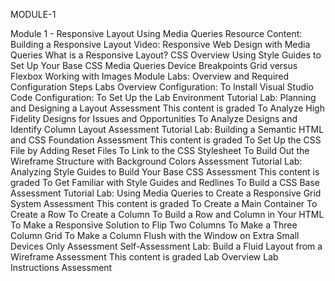 
MODULE-1






Module 1 - Responsive Layout Using Media Queries
     Resource Content: Building a Responsive Layout
Video: Responsive Web Design with Media Queries
What is a Responsive Layout?
CSS Overview
Using Style Guides to Set Up Your Base CSS
Media Queries
Device Breakpoints
Grid versus Flexbox
Working with Images
    Module Labs: Overview and Required Configuration Steps
Labs Overview
Configuration: To Install Visual Studio Code
Configuration: To Set Up the Lab Environment
    Tutorial Lab: Planning and Designing a Layout
Assessment  This content is graded
To Analyze High Fidelity Designs for Issues and Opportunities
To Analyze Designs and Identify Column Layout
Assessment
    Tutorial Lab: Building a Semantic HTML and CSS Foundation
Assessment  This content is graded
To Set Up the CSS File by Adding Reset Files
To Link to the CSS Stylesheet
To Build Out the Wireframe Structure with Background Colors
Assessment
    Tutorial Lab: Analyzing Style Guides to Build Your Base CSS
Assessment  This content is graded
To Get Familiar with Style Guides and Redlines
To Build a CSS Base
Assessment
     Tutorial Lab: Using Media Queries to Create a Responsive Grid System
Assessment  This content is graded
To Create a Main Container
To Create a Row
To Create a Column
To Build a Row and Column in Your HTML
To Make a Responsive Solution to Flip Two Columns
To Make a Three Column Grid
To Make a Column Flush with the Window on Extra Small Devices Only
Assessment
    Self-Assessment Lab: Build a Fluid Layout from a Wireframe
Assessment  This content is graded
Lab Overview
Lab Instructions
Assessment

